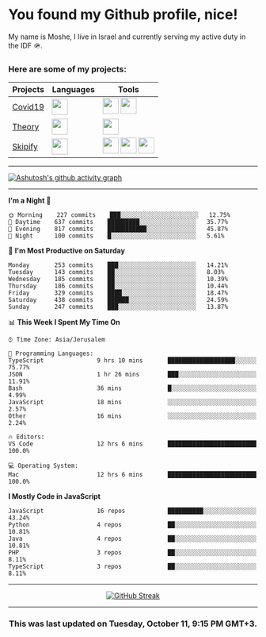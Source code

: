 <h1>You found my Github profile, nice!</h1>
<p>
    My name is Moshe, I live in Israel and currently serving my active duty in the IDF 🪖.
</p>

<h3>Here are some of my projects:</h3>

| Projects                                          | Languages                                                                                   | Tools                                                                                                                                                                                                                                                                       |
| ------------------------------------------------- | ------------------------------------------------------------------------------------------- | --------------------------------------------------------------------------------------------------------------------------------------------------------------------------------------------------------------------------------------------------------------------------- |
| [Covid19](https://github.com/jewishmoses/covid19) | <img height="32" width="32" src="https://unpkg.com/simple-icons@v6/icons/php.svg" />        | <img height="32" width="32" src="https://unpkg.com/simple-icons@v6/icons/laravel.svg" /> <img height="32" width="32" src="https://unpkg.com/simple-icons@v6/icons/livewire.svg" />                                                                                          |
| [Theory](https://github.com/jewishmoses/theory)   | <img height="32" width="32" src="https://unpkg.com/simple-icons@v6/icons/python.svg" />     | <img height="32" width="32" src="https://unpkg.com/simple-icons@v6/icons/django.svg" />                                                                                                                                                                                     |
| [Skipify](https://github.com/jewishmoses/skipify) | <img height="32" width="32" src="https://unpkg.com/simple-icons@v6/icons/javascript.svg" /> | <img height="32" width="32" src="https://unpkg.com/simple-icons@v6/icons/sqlite.svg" /> <img height="32" width="32" src="https://unpkg.com/simple-icons@v6/icons/sequelize.svg" /> <img height="32" width="32" src="https://unpkg.com/simple-icons@v6/icons/express.svg" /> |

<hr />

[![Ashutosh's github activity graph](https://activity-graph.herokuapp.com/graph?username=jewishmoses&theme=github&bg_color=fff&line=216e39&color=000&point=000)](https://github.com/jewishmoses/github-readme-activity-graph)

<hr />

<!--START_SECTION:waka-->
**I'm a Night 🦉** 

```text
🌞 Morning    227 commits    ███░░░░░░░░░░░░░░░░░░░░░░   12.75% 
🌆 Daytime    637 commits    █████████░░░░░░░░░░░░░░░░   35.77% 
🌃 Evening    817 commits    ███████████░░░░░░░░░░░░░░   45.87% 
🌙 Night      100 commits    █░░░░░░░░░░░░░░░░░░░░░░░░   5.61%

```
📅 **I'm Most Productive on Saturday** 

```text
Monday       253 commits    ███░░░░░░░░░░░░░░░░░░░░░░   14.21% 
Tuesday      143 commits    ██░░░░░░░░░░░░░░░░░░░░░░░   8.03% 
Wednesday    185 commits    ██░░░░░░░░░░░░░░░░░░░░░░░   10.39% 
Thursday     186 commits    ██░░░░░░░░░░░░░░░░░░░░░░░   10.44% 
Friday       329 commits    ████░░░░░░░░░░░░░░░░░░░░░   18.47% 
Saturday     438 commits    ██████░░░░░░░░░░░░░░░░░░░   24.59% 
Sunday       247 commits    ███░░░░░░░░░░░░░░░░░░░░░░   13.87%

```


📊 **This Week I Spent My Time On** 

```text
⌚︎ Time Zone: Asia/Jerusalem

💬 Programming Languages: 
TypeScript               9 hrs 10 mins       ███████████████████░░░░░░   75.77% 
JSON                     1 hr 26 mins        ███░░░░░░░░░░░░░░░░░░░░░░   11.91% 
Bash                     36 mins             █░░░░░░░░░░░░░░░░░░░░░░░░   4.99% 
JavaScript               18 mins             ░░░░░░░░░░░░░░░░░░░░░░░░░   2.57% 
Other                    16 mins             ░░░░░░░░░░░░░░░░░░░░░░░░░   2.24%

🔥 Editors: 
VS Code                  12 hrs 6 mins       █████████████████████████   100.0%

💻 Operating System: 
Mac                      12 hrs 6 mins       █████████████████████████   100.0%

```

**I Mostly Code in JavaScript** 

```text
JavaScript               16 repos            ██████████░░░░░░░░░░░░░░░   43.24% 
Python                   4 repos             ██░░░░░░░░░░░░░░░░░░░░░░░   10.81% 
Java                     4 repos             ██░░░░░░░░░░░░░░░░░░░░░░░   10.81% 
PHP                      3 repos             ██░░░░░░░░░░░░░░░░░░░░░░░   8.11% 
TypeScript               3 repos             ██░░░░░░░░░░░░░░░░░░░░░░░   8.11%

```



<!--END_SECTION:waka-->

<hr />

<div align="center">

[![GitHub Streak](https://github-readme-streak-stats.herokuapp.com?user=jewishmoses&date_format=M%20j%5B%2C%20Y%5D)](https://git.io/streak-stats)

</div>

<hr/>

<div align="center">
    <h3>This was last updated on Tuesday, October 11, 9:15 PM GMT+3.</h3>
</div>
